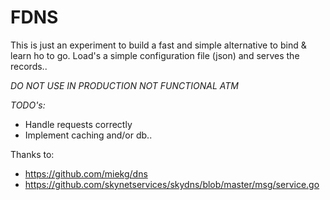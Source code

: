 FDNS
===

This is just an experiment to build a fast and simple alternative to bind & learn ho to go.
Load's a simple configuration file (json) and serves the records.. 

*DO NOT USE IN PRODUCTION*
*NOT FUNCTIONAL ATM*

_TODO's:_
* Handle requests correctly
* Implement caching and/or db..

Thanks to:
* https://github.com/miekg/dns 
* https://github.com/skynetservices/skydns/blob/master/msg/service.go 
